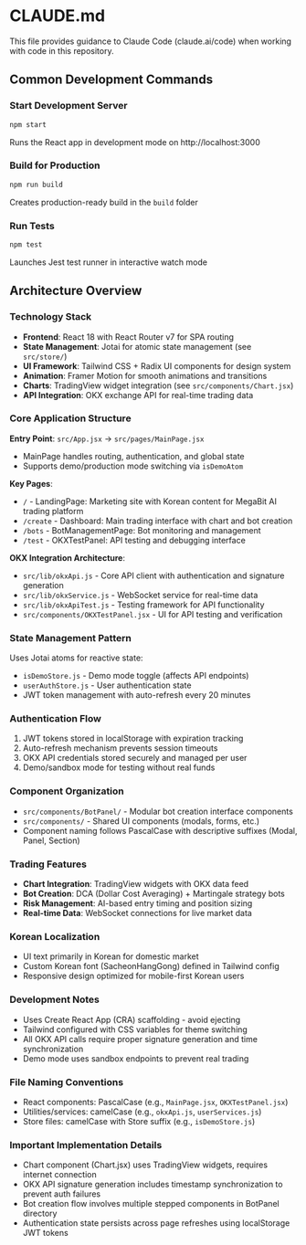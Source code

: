 # CLAUDE.md

This file provides guidance to Claude Code (claude.ai/code) when working with code in this repository.

## Common Development Commands

### Start Development Server
```bash
npm start
```
Runs the React app in development mode on http://localhost:3000

### Build for Production
```bash
npm run build
```
Creates production-ready build in the `build` folder

### Run Tests
```bash
npm test
```
Launches Jest test runner in interactive watch mode

## Architecture Overview

### Technology Stack
- **Frontend**: React 18 with React Router v7 for SPA routing
- **State Management**: Jotai for atomic state management (see `src/store/`)
- **UI Framework**: Tailwind CSS + Radix UI components for design system
- **Animation**: Framer Motion for smooth animations and transitions
- **Charts**: TradingView widget integration (see `src/components/Chart.jsx`)
- **API Integration**: OKX exchange API for real-time trading data

### Core Application Structure

**Entry Point**: `src/App.jsx` → `src/pages/MainPage.jsx`
- MainPage handles routing, authentication, and global state
- Supports demo/production mode switching via `isDemoAtom`

**Key Pages**:
- `/` - LandingPage: Marketing site with Korean content for MegaBit AI trading platform
- `/create` - Dashboard: Main trading interface with chart and bot creation
- `/bots` - BotManagementPage: Bot monitoring and management
- `/test` - OKXTestPanel: API testing and debugging interface

**OKX Integration Architecture**:
- `src/lib/okxApi.js` - Core API client with authentication and signature generation
- `src/lib/okxService.js` - WebSocket service for real-time data
- `src/lib/okxApiTest.js` - Testing framework for API functionality
- `src/components/OKXTestPanel.jsx` - UI for API testing and verification

### State Management Pattern
Uses Jotai atoms for reactive state:
- `isDemoStore.js` - Demo mode toggle (affects API endpoints)
- `userAuthStore.js` - User authentication state
- JWT token management with auto-refresh every 20 minutes

### Authentication Flow
1. JWT tokens stored in localStorage with expiration tracking
2. Auto-refresh mechanism prevents session timeouts
3. OKX API credentials stored securely and managed per user
4. Demo/sandbox mode for testing without real funds

### Component Organization
- `src/components/BotPanel/` - Modular bot creation interface components
- `src/components/` - Shared UI components (modals, forms, etc.)
- Component naming follows PascalCase with descriptive suffixes (Modal, Panel, Section)

### Trading Features
- **Chart Integration**: TradingView widgets with OKX data feed
- **Bot Creation**: DCA (Dollar Cost Averaging) + Martingale strategy bots
- **Risk Management**: AI-based entry timing and position sizing
- **Real-time Data**: WebSocket connections for live market data

### Korean Localization
- UI text primarily in Korean for domestic market
- Custom Korean font (SacheonHangGong) defined in Tailwind config
- Responsive design optimized for mobile-first Korean users

### Development Notes
- Uses Create React App (CRA) scaffolding - avoid ejecting
- Tailwind configured with CSS variables for theme switching
- All OKX API calls require proper signature generation and time synchronization
- Demo mode uses sandbox endpoints to prevent real trading

### File Naming Conventions
- React components: PascalCase (e.g., `MainPage.jsx`, `OKXTestPanel.jsx`)
- Utilities/services: camelCase (e.g., `okxApi.js`, `userServices.js`)
- Store files: camelCase with Store suffix (e.g., `isDemoStore.js`)

### Important Implementation Details
- Chart component (Chart.jsx) uses TradingView widgets, requires internet connection
- OKX API signature generation includes timestamp synchronization to prevent auth failures
- Bot creation flow involves multiple stepped components in BotPanel directory
- Authentication state persists across page refreshes using localStorage JWT tokens